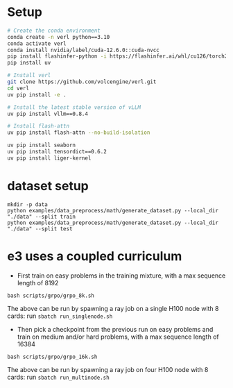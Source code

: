 # Setup
```bash
# Create the conda environment
conda create -n verl python==3.10
conda activate verl
conda install nvidia/label/cuda-12.6.0::cuda-nvcc
pip install flashinfer-python -i https://flashinfer.ai/whl/cu126/torch2.6/
pip install uv

# Install verl
git clone https://github.com/volcengine/verl.git
cd verl
uv pip install -e .

# Install the latest stable version of vLLM
uv pip install vllm==0.8.4

# Install flash-attn
uv pip install flash-attn --no-build-isolation

uv pip install seaborn
uv pip install tensordict==0.6.2
uv pip install liger-kernel
```

# dataset setup

```
mkdir -p data
python examples/data_preprocess/math/generate_dataset.py --local_dir "./data" --split train
python examples/data_preprocess/math/generate_dataset.py --local_dir "./data" --split test
```

# e3 uses a coupled curriculum
- First train on easy problems in the training mixture, with a max sequence length of 8192  
```
bash scripts/grpo/grpo_8k.sh
```
The above can be run by spawning a ray job on a single H100 node with 8 cards: run ```sbatch run_singlenode.sh``` 

- Then pick a checkpoint from the previous run on easy problems and train on medium and/or hard problems, with a max sequence length of 16384  
```
bash scripts/grpo/grpo_16k.sh
```
The above can be run by spawning a ray job on four H100 node with 8 cards: run ```sbatch run_multinode.sh``` 